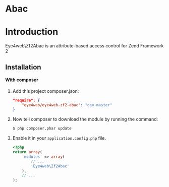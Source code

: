 Abac
==========

Introduction
==========
Eye4web\Zf2Abac is an attribute-based access control for Zend Framework 2

Installation
------------
#### With composer

1. Add this project composer.json:

    ```json
    "require": {
        "eye4web/eye4web-zf2-abac": "dev-master"
    }
    ```

2. Now tell composer to download the module by running the command:

    ```bash
    $ php composer.phar update
    ```

3. Enable it in your `application.config.php` file.

    ```php
    <?php
    return array(
        'modules' => array(
            // ...
            'Eye4web\Zf2Abac'
        ),
        // ...
    );
    ```